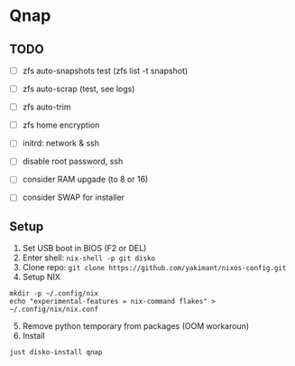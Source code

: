 # Qnap

## TODO

- [ ] zfs auto-snapshots test (zfs list -t snapshot)
- [ ] zfs auto-scrap (test, see logs)

- [ ] zfs auto-trim
- [ ] zfs home encryption
- [ ] initrd: network & ssh
- [ ] disable root password, ssh
- [ ] consider RAM upgade (to 8 or 16)
- [ ] consider SWAP for installer

## Setup

1. Set USB boot in BIOS (F2 or DEL)
2. Enter shell: `nix-shell -p git disko`
3. Clone repo: `git clone https://github.com/yakimant/nixos-config.git`
4. Setup NIX
```
mkdir -p ~/.config/nix
echo "experimental-features = nix-command flakes" > ~/.config/nix/nix.conf
```
5. Remove python temporary from packages (OOM workaroun)
6. Install
```
just disko-install qnap
```
